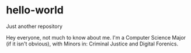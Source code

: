 # hello-world
Just another repository

Hey everyone, not much to know about me. I'm a Computer Science Major (if it isn't obvious), with Minors in: Criminal Justice and Digital Forenics. 
